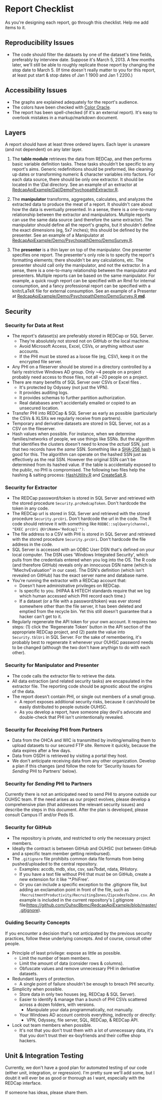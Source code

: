 # Report Checklist
As you're designing each report, go through this checklist.  Help me add items to it.

## Reproducibility Issues
* The code should filter the datasets by one of the dataset's time fields, preferably by interview date. Suppose it's March 5, 2013.  A few months later, we'll still be able to roughly replicate those report by changing the stop date to March 5.  (If time doesn't really matter to you for this report, at least put start & stop dates of Jan 1 1900 and Jan 1 2200.)

## Accessibility Issues
* The graphs are explained adequately for the report's audience.
* The colors have been checked with [Color Oracle](http://colororacle.org/).
* The report has been spell-checked (if it's an external report).  It's easy to overlook mistakes in a markup/markdown document.

## Layers
A report should have at least three ordered layers.  Each layer is unaware (and not dependent) on any later layer.

1. The **table module** retrieves the data from REDCap, and then performs basic variable definition tasks.  These tasks shouldn't be specific to any report's aims.  Generic redefinitions should be preformed, like cleaning up dates or transforming numeric & character variables into factors.  For each data source, there should be only one extractor.  It should be located in the \Dal directory.  See an example of an extractor at [RedcapApiExample/Dal/DemoPsychopathExtractor.R](https://github.com/OuhscBbmc/RedcapApiExample/blob/master/Dal/DemoPsychopathExtractor.R).

1. The **manipulator** transforms, aggregates, calculates, and analyzes the extracted data to produce the meat of a report.  It shouldn't care about how the data is eventually presented.  In a sense, there is a one-to-many relationship between the extractor and manipulators.  Multiple reports can use the same data source (and therefore the same extractor). The manipulator should define all the report's graphs, but it shouldn't define the exact dimensions (eg, 5x7 inches); this should be defined by the presenter.  See an example of a Manipulator at [RedcapApiExample/Demo/PsychopathDemo/DemoSurvey.R](https://github.com/OuhscBbmc/RedcapApiExample/blob/master/Demo/PsychopathDemo/DemoSurvey.R).

1. The **presenter** is a thin layer on top of the manipulator.  One presenter specifies one report.  The presenter's only role is to specify the report's formatting elements; there shouldn't be any calculations, etc.  The presenter should call only the manipulator, and not the extractor.  In a sense, there is a one-to-many relationship between the manipulator and presenters.  Multiple reports can be based on the same manipulator.  For example, a quick rough report can be specified with an Rmd for internal consumption, and a fancy professional report can be specified with a knitr/LaTeX file for external consumption.  See an example of a Presenter at [RedcapApiExample/Demo/PsychopathDemo/DemoSurvey.R **md**](https://github.com/OuhscBbmc/RedcapApiExample/blob/master/Demo/PsychopathDemo/DemoSurvey.Rmd).

## Security
### Security for Data at Rest
* The report's dataset(s) are preferably stored in REDCap or SQL Server.
  * They're absolutely not stored not on GitHub or the local machine.
  * Avoid Microsoft Access, Excel, CSVs, or anything without user accounts.
  * If the PHI must be stored as a loose file (eg, CSV), keep it on the encrypted file server.
* Any PHI on a fileserver should be stored in a directory controlled by a fairly restrictive Windows AD group.  Only ~4 people on a project probably need access to those files, not all ~20 people on a project.
* There are many benefits of SQL Server over CSVs or Excel files .
  * It's protected by Odyssey (not just the VPN).
  * It provides auditing logs.
  * It provides schemas to further partition authorization.
  * Real databases aren't accidentally emailed or copied to an unsecured location.
* Transfer PHI into REDCap & SQL Server as early as possible (particularly the CSVs & XLSXs we regularly receive from partners).
* Temporary and derivative datasets are stored in SQL Server, not as a CSV on the fileserver.
* Hash values when possible.  For instance, when we determine families/networks of people, we use things like SSNs.  But the algorithm that identifies the clusters doesn't need to know the *actual* SSN, just that two records have the *same* SSN.  Something like a [SHA-256 hash](http://en.wikipedia.org/wiki/SHA-2) is good for this.  The algorithm can operate on the hashed SSN just as effectively as the real SSN. However the original SSN can't be determined from its hashed value.  If the table is accidentally exposed to the public, no PHI is compromised. The following two files help the hashing & salting process: [HashUtility.R](https://github.com/OuhscBbmc/RedcapApiExample/blob/master/CodeUtilities/HashUtility.R) and [CreateSalt.R](https://github.com/OuhscBbmc/RedcapApiExample/blob/master/CodeUtilities/CreateSalt.R).

### Security for Extractor
* The REDCap password/token is stored in SQL Server and retrieved with the stored procedure `Security.prcRedcapToken`.  Don't hardcode the token in any code.
* The REDCap url is stored in SQL Server and retrieved with the stored procedure `Security.prcUri`.  Don't hardcode the url in the code.  The R code should retrieve it with something like `RODBC::sqlQuery(channel, "EXEC prcUri @UriName='Redcap1'")`.
* The file address to a CSV with PHI is stored in SQL Server and retrieved with the stored procedure `Security.prcUri`. Don't hardcode the file address in the code.
* SQL Server is accessed with an ODBC User DSN that's defined on your local computer.  The DSN uses 'Windows Integrated Security', which pulls from the credentials entered when you log into the OS.  The R code (and therefore GitHub) reveals only an innocuous DSN name (which is "MiechvEvaluation" in our case).  The DSN's definition (which isn't revealed on GitHub) has the exact server name and database name.
* You're running the extractor with a REDCap account that:
  * Doesn't have administrative privileges on REDCap.
  * Is specific to you. (HIPAA & HITECH standards require that we log which human accessed which PHI record each time.)
  * If a dataset (or a file with a password/token) was ever stored somewhere other than the file server, it has been deleted and emptied from the recycle bin.  Yet this still doesn't guarantee that a hacker can't get to it. 
* Regularly regenerate the API token for your own account. It requires two steps: (1) click the 'Regenerate Token' button in the API section of the appropriate REDCap project, and (2) paste the value into `Security.tblUri` in SQL Server. For the sake of remembering, it's probably best to regenerate it whenever your OUHSC password needs to be changed (although the two don't have anythign to do with each other).

### Security for Manipulator and Presenter
* The code calls the extractor file to retrieve the data.
* All data extraction (and related security tasks) are encapsulated in the extractor file.  The reporting code should be agnostic about the origins of the data.
* The report doesn't contain PHI, or single out members of a small group.
   * A report exposes additional security risks, because it can/should be easily distributed to people outside OUHSC.
   * As you develop a report, have someone play devil's advocate and double-check that PHI isn't unintentionally revealed.

### Security for *Receiving* PHI from Partners
* Data from the OHCA and WIC is transmitted by inviting/emailing them to upload datasets to our secured FTP site.  Remove it quickly, because the data expires after a few days.
* Data from OSDH is retrieved by visiting a portal they host.
* We don't anticipate receiving data from any other organization.  Develop a plan if this changes (and follow the note for 'Security Issues for *Sending* PHI to Partners' below).

### Security for *Sending* PHI to Partners
Currently there is not an anticipated need to send PHI to anyone outside our OUHSC team.  If the need arises as our project evolves, please develop a comprehensive plan (that addresses the relevant security issues) and describe the steps in this document.  After the plan is developed, please consult Campus IT and/or Peds IS.

### Security for GitHub
* The repository is private, and restricted to only the necessary project members.
* Ideally the contract is between GitHub and OUHSC (not between GitHub and a specific team member getting reimbursed).
* The `.gitignore` file prohibits common data file formats from being pushed/uploaded to the central repository.
  * Examples: accdb, mdb, xlsx, csv, sas7bdat, rdata, RHistory.
  * If you have a text file without PHI that must be on GitHub, create a new extension for it like '*.PhiFree'.  
  * Or you can include a specific exception to the .gitignore file, but adding an exclamation point in front of the file, such as `!RecruitmentProductivity/RecruitingZones/ZipcodesToZone.csv`.  An example is included in the current repository's [.gitignore file(https://github.com/OuhscBbmc/RedcapApiExample/blob/master/.gitignore).
  
### Guiding Security Concepts
If you encounter a decision that's not anticipated by the previous security practices, follow these underlying concepts.  And of course, consult other people.
* Principle of least privilege: expose as little as possible.
   * Limit the number of team members.
   * Limit the amount of data (consider rows & columns).
   * Obfuscate values and remove unnecessary PHI in derivative datasets.
* Redundant layers of protection.
   * A single point of failure shouldn't be enough to breach PHI security.
* Simplicity when possible.
   * Store data in only two houses (eg, REDCap & SQL Server).
   * Easier to identify & manage than a bunch of PHI CSVs scattered across a dozen folders, with versions.
     * Manipulate your data programmatically, not manually.
   * Your Windows AD account controls everything, indirectly or directly: 
     * VPN, Odyssey, file server, SQL, REDCap, & REDCap API.
* Lock out team members when possible.
   * It's not that you don't trust them with a lot of unnecessary data, it's that you don't trust their ex-boyfriends and their coffee shop hackers.

## Unit & Integration Testing
Currently,  we don't have a good plan for automated testing of our code (either unit, integration, or regression).  I'm pretty sure we'll add some, but I doubt it will ever be as good or thorough as I want, especially with the REDCap interface.

If someone has ideas, please share them.
